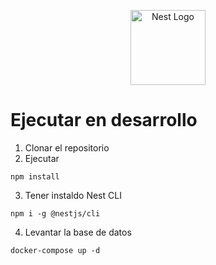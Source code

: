 <p align="center">
  <a href="http://nestjs.com/" target="blank"><img src="https://nestjs.com/img/logo-small.svg" width="120" alt="Nest Logo" /></a>
</p>

# Ejecutar en desarrollo
1. Clonar el repositorio
2. Ejecutar
```
npm install
```

3. Tener instaldo Nest CLI
```
npm i -g @nestjs/cli
```

4. Levantar la base de datos
```
docker-compose up -d
```


